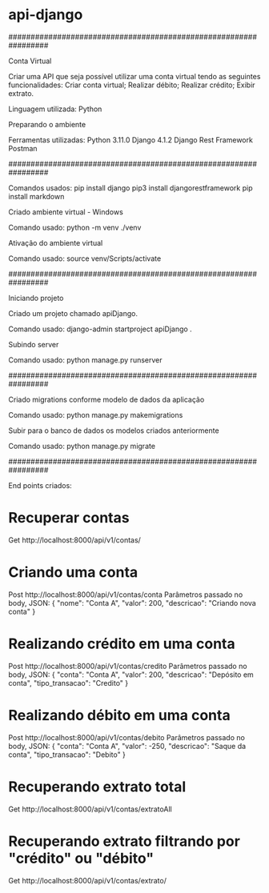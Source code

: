 # api-django

#################################################################

Conta Virtual

Criar uma API que seja possível utilizar uma conta virtual tendo as seguintes funcionalidades:
Criar conta virtual;
Realizar débito;
Realizar crédito;
Exibir extrato.

Linguagem utilizada: Python

Preparando o ambiente
 
Ferramentas utilizadas:
Python 3.11.0
Django 4.1.2
Django Rest Framework
Postman

#################################################################

Comandos usados:
pip install django
pip3 install djangorestframework
pip install markdown

Criado ambiente virtual - Windows
 
Comando usado:
python -m venv ./venv

Ativação do ambiente virtual

Comando usado:
source venv/Scripts/activate

#################################################################

Iniciando projeto

Criado um projeto chamado apiDjango.
 
Comando usado:
django-admin startproject apiDjango .

Subindo server

Comando usado: 
python manage.py runserver 

#################################################################

Criado migrations conforme modelo de dados da aplicação

Comando usado:
python manage.py makemigrations 

Subir para o banco de dados os modelos criados anteriormente

Comando usado:
python manage.py migrate

#################################################################

End points criados:

# Recuperar contas
Get  http://localhost:8000/api/v1/contas/

# Criando uma conta
Post http://localhost:8000/api/v1/contas/conta
Parâmetros passado no body, JSON:
{
    "nome": "Conta A",
    "valor": 200,
    "descricao": "Criando nova conta"
}

# Realizando crédito em uma conta
Post http://localhost:8000/api/v1/contas/credito
Parâmetros passado no body, JSON:
{
    "conta": "Conta A",
    "valor": 200,
    "descricao": "Depósito em conta",
    "tipo_transacao": "Credito"
}

# Realizando débito em uma conta
Post http://localhost:8000/api/v1/contas/debito
Parâmetros passado no body, JSON:
{
    "conta": "Conta A",
    "valor": -250,
    "descricao": "Saque da conta",
    "tipo_transacao": "Debito"
}

# Recuperando extrato total
Get http://localhost:8000/api/v1/contas/extratoAll

# Recuperando extrato filtrando por "crédito" ou "débito"
Get http://localhost:8000/api/v1/contas/extrato/<query>
